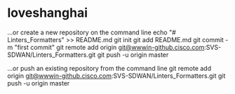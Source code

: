 # loveshanghai


…or create a new repository on the command line
echo "# Linters_Formatters" >> README.md
git init
git add README.md
git commit -m "first commit"
git remote add origin git@wwwin-github.cisco.com:SVS-SDWAN/Linters_Formatters.git
git push -u origin master


…or push an existing repository from the command line
git remote add origin git@wwwin-github.cisco.com:SVS-SDWAN/Linters_Formatters.git
git push -u origin master
